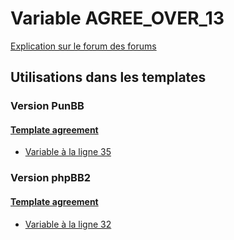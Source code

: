 # Variable AGREE_OVER_13
[Explication sur le forum des forums](http://forum.forumactif.com/t294113-listing-des-variables#AGREE_OVER_13)
## Utilisations dans les templates
### Version PunBB
#### [Template agreement](punbb/agreement.md)
* [Variable à la ligne 35](../punbb/agreement.tpl#L35)
### Version phpBB2
#### [Template agreement](subsilver/agreement.md)
* [Variable à la ligne 32](../subsilver/agreement.tpl#L32)